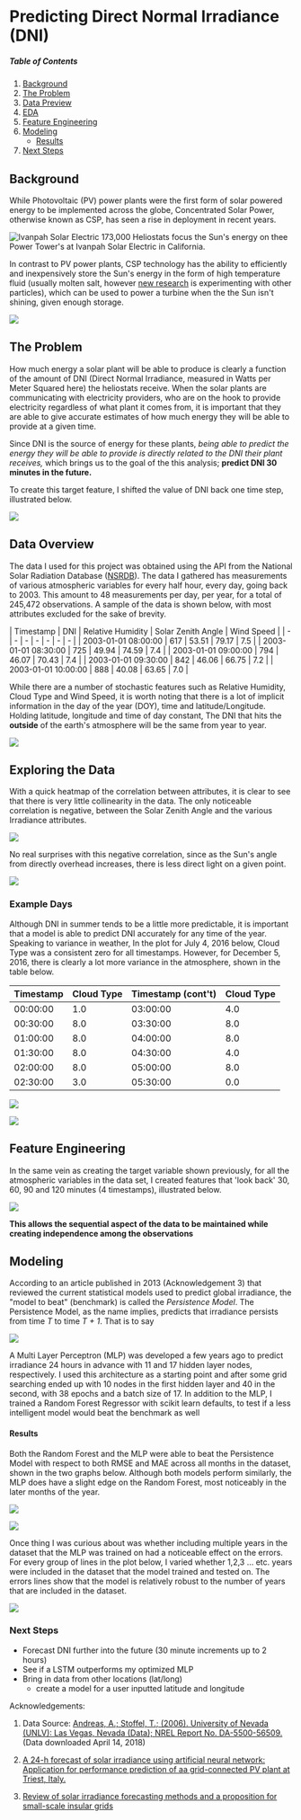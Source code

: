 # Predicting Direct Normal Irradiance (DNI)

##### Table of Contents

1. [Background](#background)
2. [The Problem](#the-problem)
3. [Data Preview](#data-overview)
4. [EDA](#exploring-the-data)
5. [Feature Engineering](#feature-engineering)
6. [Modeling](#modeling)
    + [Results](#results)
7. [Next Steps](#next-steps)

## Background

While Photovoltaic (PV) power plants were the first form of solar powered energy to be implemented across the globe, Concentrated Solar Power, otherwise known as CSP, has seen a rise in deployment in recent years.

![Ivanpah Solar Electric](images/ivanpah_2.png)
173,000 Heliostats focus the Sun's energy on thee Power Tower's at Ivanpah Solar Electric in California.

In contrast to PV power plants, CSP technology has the ability to efficiently and inexpensively store the Sun's energy in the form of high temperature fluid (usually molten salt, however [new research](https://www.energy.gov/sites/prod/files/2016/08/f33/05-Ho_falling_particle_receiver_CSPSummit2016_0.pdf) is experimenting with other particles), which can be used to power a turbine when the the Sun isn't shining, given enough storage.

![](images/csp_diagram.jpg)

## The Problem

How much energy a solar plant will be able to produce is clearly a function of the amount of DNI (Direct Normal Irradiance, measured in Watts per Meter Squared here) the heliostats receive. When the solar plants are communicating with electricity providers, who are on the hook to provide electricity regardless of what plant it comes from, it is important that they are able to give accurate estimates of how much energy they will be able to provide at a given time.

Since DNI is the source of energy for these plants, *being able to predict the energy they will be able to provide is directly related to the DNI their plant receives,* which brings us to the goal of the this analysis; **predict DNI 30 minutes in the future.**

To create this target feature, I shifted the value of DNI back one time step, illustrated below.

![](images/target_feature_creation.png)

## Data Overview

The data I used for this project was obtained using the API from the National Solar Radiation Database ([NSRDB](https://nsrdb.nrel.gov/)). The data I gathered has measurements of various atmospheric variables for every half hour, every day, going back to 2003. This amount to 48 measurements per day, per year, for a total of 245,472 observations. A sample of the data is shown below, with most attributes excluded for the sake of brevity.

| Timestamp | DNI | Relative Humidity | Solar Zenith Angle | Wind Speed |
| - | - | - | - | - | - | - |
| 2003-01-01 08:00:00 | 617 | 53.51 | 79.17 | 7.5 |
| 2003-01-01 08:30:00 | 725 | 49.94 | 74.59 | 7.4 |
| 2003-01-01 09:00:00 | 794 | 46.07 | 70.43 | 7.4 |
| 2003-01-01 09:30:00 | 842 | 46.06 | 66.75 | 7.2 |
| 2003-01-01 10:00:00 | 888 | 40.08 | 63.65 | 7.0 |

While there are a number of stochastic features such as Relative Humidity, Cloud Type and Wind Speed, it is worth noting that there is a lot of implicit information in the day of the year (DOY), time and latitude/Longitude. Holding latitude, longitude and time of day constant, The DNI that hits the **outside** of the earth's atmosphere will be the same from year to year.

![](images/earth_orbit.jpg)

## Exploring the Data

With a quick heatmap of the correlation between attributes, it is clear to see that there is very little collinearity in the data. The only noticeable correlation is negative, between the Solar Zenith Angle and the various Irradiance attributes.

![](images/heatmap.png)

No real surprises with this negative correlation, since as the Sun's angle from directly overhead increases, there is less direct light on a given point.

![](images/sun_position.png)


### Example Days

Although DNI in summer tends to be a little more predictable, it is important that a model is able to predict DNI accurately for any time of the year. Speaking to variance in weather, In the plot for July 4, 2016 below, Cloud Type was a consistent zero for all timestamps. However, for December 5, 2016, there is clearly a lot more variance in the atmosphere, shown in the table below.

| Timestamp | Cloud Type | Timestamp (cont't) | Cloud Type |
| - | - | - | - |
| 00:00:00 |  1.0 | 03:00:00 |  4.0 |
| 00:30:00 |  8.0 | 03:30:00 |  8.0 |
| 01:00:00 |  8.0 | 04:00:00 |  8.0 |
| 01:30:00 |  8.0 | 04:30:00 |  4.0 |
| 02:00:00 |  8.0 | 05:00:00 |  8.0 |
| 02:30:00 |  3.0 | 05:30:00 |  0.0 |


![](images/irradiance_20160704.png)

![](images/irradiance_20161205.png)

## Feature Engineering

In the same vein as creating the target variable shown previously, for all the atmospheric variables in the data set, I created features that 'look back' 30, 60, 90 and 120 minutes (4 timestamps), illustrated below.

![](images/timestep_engineering.png)

**This allows the sequential aspect of the data to be maintained while creating independence among the observations**

## Modeling

According to an article published in 2013 (Acknowledgement 3) that reviewed the current statistical models used to predict global irradiance, the "model to beat" (benchmark) is called the *Persistence Model*. The Persistence Model, as the name implies, predicts that irradiance persists from time *T* to time *T + 1*. That is to say

![](images/persistence_model_formula.png)

A Multi Layer Perceptron (MLP) was developed a few years ago to predict irradiance 24 hours in advance with 11 and 17 hidden layer nodes, respectively. I used this architecture as a starting point and after some grid searching ended up with 10 nodes in the first hidden layer and 40 in the second, with 38 epochs and a batch size of 17. In addition to the MLP, I trained a Random Forest Regressor with scikit learn defaults, to test if a less intelligent model would beat the benchmark as well

#### Results

Both the Random Forest and the MLP were able to beat the Persistence Model with respect to both RMSE and MAE across all months in the dataset, shown in the two graphs below. Although both models perform similarly, the MLP does have a slight edge on the Random Forest, most noticeably in the later months of the year.

![](images/mean_absolute_errors.png)

![](images/root_mean_squared_errors.png)

Once thing I was curious about was whether including multiple years in the dataset that the MLP was trained on had a noticeable effect on the errors. For every group of lines in the plot below, I varied whether 1,2,3 ... etc. years were included in the dataset that the model trained and tested on. The errors lines show that the model is relatively robust to the number of years that are included in the dataset.

![](images/boostrapped_nn_errors.png)

### Next Steps

* Forecast DNI further into the future (30 minute increments up to 2 hours)
* See if a LSTM outperforms my optimized MLP
* Bring in data from other locations (lat/long)
    * create a model for a user inputted latitude and longitude

Acknowledgements:

1. Data Source: [Andreas, A.; Stoffel, T.; (2006). University of Nevada (UNLV):
Las Vegas, Nevada (Data); NREL Report No. DA-5500-56509.](http://dx.doi.org/10.5439/1052548) (Data downloaded April 14, 2018)

2. [A 24-h forecast of solar irradiance using artificial neural network: Application for performance prediction of aa grid-connected PV plant at Triest, Italy.](https://ac-els-cdn-com.www2.lib.ku.edu/S0038092X10000782/1-s2.0-S0038092X10000782-main.pdf?_tid=85616b05-995e-48d0-bfa8-9fd7fae6cf27&acdnat=1523992062_3fc582bfafa044fee8fcabd7275d202b)

3. [Review of solar irradiance forecasting methods and a proposition for small-scale insular grids](https://ac-els-cdn-com.www2.lib.ku.edu/S1364032113004334/1-s2.0-S1364032113004334-main.pdf?_tid=41f83cfe-de21-4d94-803f-a7470d8e51df&acdnat=1523992118_8198b37af15a4d0e24f139dfcd721a9d)
